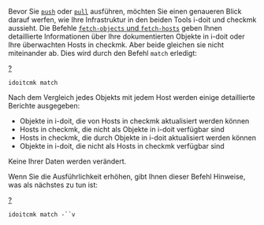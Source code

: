 Bevor Sie [`push`](https://kb.i-doit.com/display/de/checkmk+2%3A+WATO+Konfiguration+auf+Basis+von+CMDB-Daten+generieren) oder [`pull`](https://kb.i-doit.com/display/de/checkmk+2%3A+Bestandsdaten+in+die+CMDB+importieren) ausführen, möchten Sie einen genaueren Blick darauf werfen, wie Ihre Infrastruktur in den beiden Tools i-doit und checkmk aussieht. Die Befehle [`fetch-objects` und `fetch-hosts`](https://kb.i-doit.com/display/de/checkmk+2%3A+Informationen+aus+i-doit+und+checkmk+lesen) geben Ihnen detaillierte Informationen über Ihre dokumentierten Objekte in i-doit oder Ihre überwachten Hosts in checkmk. Aber beide gleichen sie nicht miteinander ab. Dies wird durch den Befehl `match` erledigt:

[?](#)

`idoitcmk match`

Nach dem Vergleich jedes Objekts mit jedem Host werden einige detaillierte Berichte ausgegeben:

*   Objekte in i-doit, die von Hosts in checkmk aktualisiert werden können
*   Hosts in checkmk, die nicht als Objekte in i-doit verfügbar sind
*   Hosts in checkmk, die durch Objekte in i-doit aktualisiert werden können
*   Objekte in i-doit, die nicht als Hosts in checkmk verfügbar sind

Keine Ihrer Daten werden verändert.

Wenn Sie die Ausführlichkeit erhöhen, gibt Ihnen dieser Befehl Hinweise, was als nächstes zu tun ist:

[?](#)

`idoitcmk match -``v`